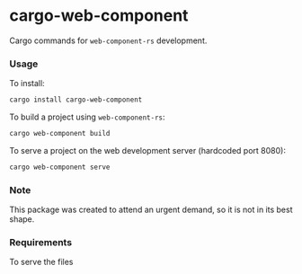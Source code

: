 # cargo-web-component
Cargo commands for `web-component-rs` development.

### Usage

To install:
```bash
cargo install cargo-web-component
```

To build a project using `web-component-rs`:
```bash
cargo web-component build
```

To serve a project on the web development server (hardcoded port 8080):
```bash
cargo web-component serve
```

### Note

This package was created to attend an urgent demand, so it is not in its best shape.

### Requirements

To serve the files